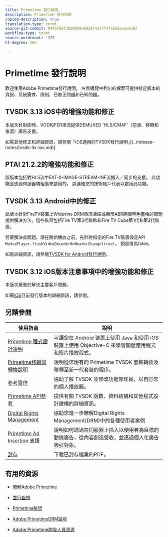 ```yaml
---
title: Primetime 發行說明
description: Primetime 發行說明
copied-description: true
translation-type: tm+mt
source-git-commit: 944bfb0f3bd0050a9d2974a37f4fabddaaac8a93
workflow-type: tm+mt
source-wordcount: '378'
ht-degree: 26%

---
```



# Primetime 發行說明

歡迎使用Adobe Primetime發行說明。 左側導覽中列出的檔案可提供特定版本的資訊、系統需求、限制、已修正問題和已知問題。

## TVSDK 3.13 iOS中的增強功能和修正

本版次針對即時、VOD和FER串流提供DEMUXED &#39;HLS/CMAF&#39;（前滾、移轉和後滾）廣告支援。

如需其他修正和詳細資訊，請參閱「iOS適用的TVSDK發行說明」](../release-notes/tvsdk-3x-ios.md)[

## PTAI 21.2.2的增強功能和修正

該版本包括對HLS流中EXT-X-IMAGE-STREAM-INF流插入／同步的支援。 此功能是透過伺服器端組態來啟用的。 請連絡您的技術帳戶代表以啟用此功能。

## TVSDK 3.13 Android中的修正

此版本針對FireTV裝置上Widevine DRM串流凍結或顯示ABR開關黑色畫格的問題提供解決方法，這些裝置包括Fire TV第3代墜飾和Fire TV Cube第1代和第2代裝置。

若要解決此問題，請在開始播放之前，先針對指定的Fire TV裝置設定API `MediaPlayer.flushVideoDecoderOnHeaderChange(true)`。 預設值為false。

如需詳細資訊，請參閱[TVSDK for Android發行說明](../release-notes/tvsdk-3x-android.md)。

## TVSDK 3.12 iOS版本注意事項中的增強功能和修正

本版次著重於解決主要客戶問題。

如需[iOS](../release-notes/tvsdk-3x-ios.md)目前發行版本的詳細資訊，請參閱。

## 另請參閱

| 使用指南 | 說明 |
|--- |--- |
| [Primetime 程式設計說明](/help/programming/home.md) | 可讓您在 Android 裝置上使用 Java 和使用 iOS 裝置上使用 Objective-C 來學習開發應用程式和影片播放程式。 |
| [Primetime移轉與轉換說明](/help/migration-guides/home.md) | 說明從您現有的 Primetime TVSDK 套裝轉換及移轉至新一代套裝的程序。 |
| [參考實作](/help/android-reference-implementation/home.md) | 協助了解 TVSDK 並修改功能管理員，以自訂您的個人播放器。 |
| [Primetime API參考](/help/reference/api-references.md) | 提供有關 TVSDK 函數、資料結構和其他程式設計建構的詳細資訊。 |
| [Digital Rights Management](/help/digital-rights-management/home.md) | 協助您進一步瞭解Digital Rights Management(DRM)中的各種使用者案例 |
| [Primetime Ad Insertion 支援](/help/primetime-ad-insertion/home.md) | 說明如何透過在伺服器上插入以使用者為目標的動態廣告，從內容創造營收，並透過個人化廣告吸引對象。 |
| [封存](https://helpx.adobe.com/primetime/archives.html) | 下載已封存檔案的PDF。 |

## 有用的資源

* [瞭解Adobe Primetime](https://www.adobe.com/in/marketing/primetime.html)

* [並行監視](https://tve.helpdocsonline.com/concurrency-monitoring-introduction)

* [Primetime驗證](https://tve.helpdocsonline.com/home)

* [Adobe PrimetimeDRM論壇](https://forums.adobe.com/community/adobe_access)

* [Adobe Primetime開發人員資源](https://www.adobe.com/devnet/primetime.html)
